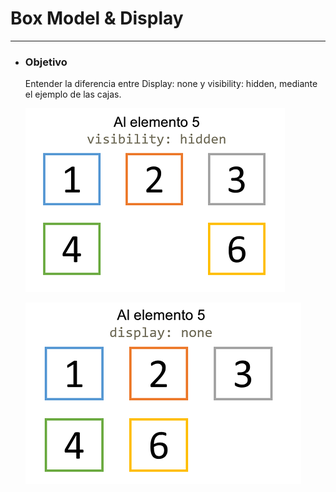 # **Box Model  & Display**
---

- ### **Objetivo**

    Entender la diferencia entre Display: none y visibility: hidden, mediante el ejemplo de las cajas.


    ![visibility](assets/images/picture.png "visibility")

    ![display](assets/images/picture1.png "display")